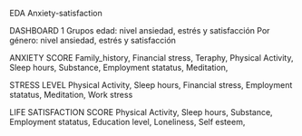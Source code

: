 EDA
Anxiety-satisfaction

DASHBOARD 1
Grupos edad: nivel ansiedad, estrés y satisfacción
Por género: nivel ansiedad, estrés y satisfacción

ANXIETY SCORE
Family_history, Financial stress, Teraphy, Physical Activity, Sleep hours, Substance, Employment statatus, Meditation, 

STRESS LEVEL
Physical Activity, Sleep hours, Financial stress, Employment statatus, Meditation, Work stress

LIFE SATISFACTION SCORE
Physical Activity, Sleep hours, Substance, Employment statatus, Education level, Loneliness, Self esteem, 
